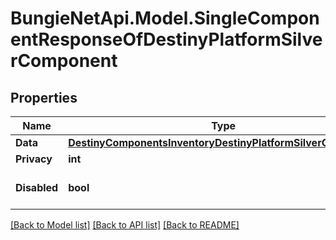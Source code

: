 # BungieNetApi.Model.SingleComponentResponseOfDestinyPlatformSilverComponent
## Properties

Name | Type | Description | Notes
------------ | ------------- | ------------- | -------------
**Data** | [**DestinyComponentsInventoryDestinyPlatformSilverComponent**](DestinyComponentsInventoryDestinyPlatformSilverComponent.md) |  | [optional] 
**Privacy** | **int** |  | [optional] 
**Disabled** | **bool** | If true, this component is disabled. | [optional] 

[[Back to Model list]](../README.md#documentation-for-models) [[Back to API list]](../README.md#documentation-for-api-endpoints) [[Back to README]](../README.md)

